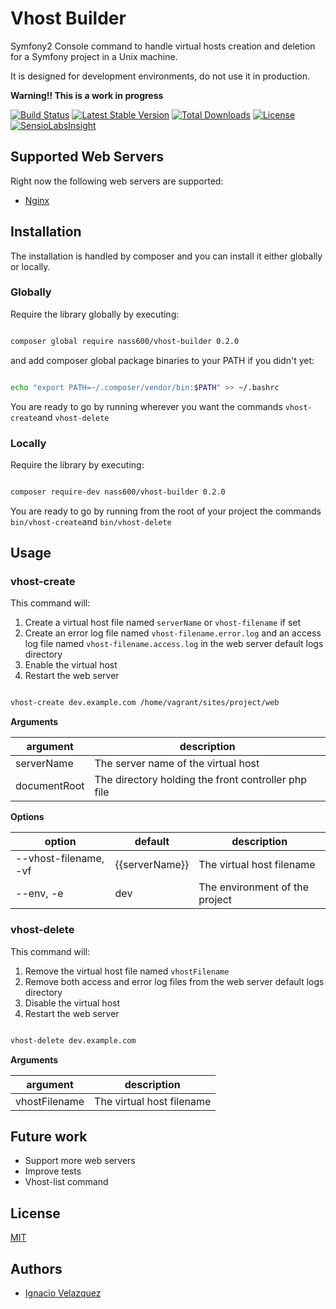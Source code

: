 # Vhost Builder #

Symfony2 Console command to handle virtual hosts creation and deletion for a Symfony project in a Unix machine.

It is designed for development environments, do not use it in production.

__Warning!! This is a work in progress__

[![Build Status](https://api.travis-ci.org/nass600/vhost-builder.svg?branch=master)](https://travis-ci.org/nass600/vhost-builder)
[![Latest Stable Version](https://poser.pugx.org/nass600/vhost-builder/v/stable.png)](https://packagist.org/packages/nass600/vhost-builder)
[![Total Downloads](https://poser.pugx.org/nass600/vhost-builder/downloads.png)](https://packagist.org/packages/nass600/vhost-builder)
[![License](https://poser.pugx.org/nass600/vhost-builder/license.svg)](https://packagist.org/packages/nass600/vhost-builder)
[![SensioLabsInsight](https://insight.sensiolabs.com/projects/2d92548d-2c86-4677-87de-0ec33c1670bb/mini.png)](https://insight.sensiolabs.com/projects/2d92548d-2c86-4677-87de-0ec33c1670bb)

## Supported Web Servers ##

Right now the following web servers are supported:

+ [Nginx](http://nginx.org/)


## Installation ##

The installation is handled by composer and you can install it either globally or locally.

### Globally ###

Require the library globally by executing:

````bash

composer global require nass600/vhost-builder 0.2.0

````

and add composer global package binaries to your PATH if you didn't yet:

````bash

echo "export PATH=~/.composer/vendor/bin:$PATH" >> ~/.bashrc

````

You are ready to go by running wherever you want the commands `vhost-create`and `vhost-delete`

### Locally ###

Require the library by executing:

````bash

composer require-dev nass600/vhost-builder 0.2.0

````

You are ready to go by running from the root of your project the commands `bin/vhost-create`and `bin/vhost-delete`


## Usage ##

### vhost-create ###

This command will:

1. Create a virtual host file named `serverName` or `vhost-filename` if set
2. Create an error log file named `vhost-filename.error.log` and an access log file named `vhost-filename.access.log` in the web server default logs directory
3. Enable the virtual host
4. Restart the web server

````bash

vhost-create dev.example.com /home/vagrant/sites/project/web

````

__Arguments__

| argument      | description                                         |
| ------------- | --------------------------------------------------- |
| serverName    | The server name of the virtual host                 |
| documentRoot  | The directory holding the front controller php file |

__Options__

| option                | default                        | description                    |
| --------------------- | ------------------------------ | ------------------------------ |
| --vhost-filename, -vf | {{serverName}}                 | The virtual host filename      |
| --env, -e             | dev                            | The environment of the project |


### vhost-delete ###

This command will:

1. Remove the virtual host file named `vhostFilename`
2. Remove both access and error log files from the web server default logs directory
3. Disable the virtual host
4. Restart the web server

````bash

vhost-delete dev.example.com

````

__Arguments__

| argument       | description               |
| -------------- | ------------------------- |
| vhostFilename  | The virtual host filename |


## Future work ##

+ Support more web servers
+ Improve tests
+ Vhost-list command

## License ##

[MIT](LICENSE)


## Authors ##

+ [Ignacio Velazquez](http://ignaciovelazquez.es)
